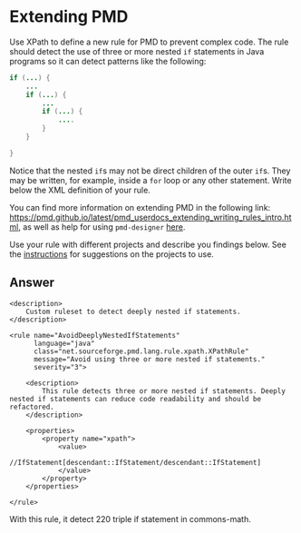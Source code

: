 # Extending PMD

Use XPath to define a new rule for PMD to prevent complex code. The rule should detect the use of three or more nested `if` statements in Java programs so it can detect patterns like the following:

```Java
if (...) {
    ...
    if (...) {
        ...
        if (...) {
            ....
        }
    }

}
```
Notice that the nested `if`s may not be direct children of the outer `if`s. They may be written, for example, inside a `for` loop or any other statement.
Write below the XML definition of your rule.

You can find more information on extending PMD in the following link: https://pmd.github.io/latest/pmd_userdocs_extending_writing_rules_intro.html, as well as help for using `pmd-designer` [here](./designer-help.md).

Use your rule with different projects and describe you findings below. See the [instructions](../sujet.md) for suggestions on the projects to use.

## Answer

 <ruleset name="Custom Rules"
         xmlns="http://pmd.sourceforge.net/ruleset/2.0.0"
         xmlns:xsi="http://www.w3.org/2001/XMLSchema-instance"
         xsi:schemaLocation="http://pmd.sourceforge.net/ruleset/2.0.0 http://pmd.sourceforge.net/ruleset_2_0_0.xsd"
         xmlns:pmd="http://pmd.sourceforge.net/ruleset/2.0.0">

    <description>
        Custom ruleset to detect deeply nested if statements.
    </description>

    <rule name="AvoidDeeplyNestedIfStatements"
          language="java"
          class="net.sourceforge.pmd.lang.rule.xpath.XPathRule"
          message="Avoid using three or more nested if statements."
          severity="3">
        
        <description>
            This rule detects three or more nested if statements. Deeply nested if statements can reduce code readability and should be refactored.
        </description>

        <properties>
            <property name="xpath">
                <value>
                    //IfStatement[descendant::IfStatement/descendant::IfStatement]
                </value>
            </property>
        </properties>
        
    </rule>
</ruleset>

With this rule, it detect 220 triple if statement in commons-math.